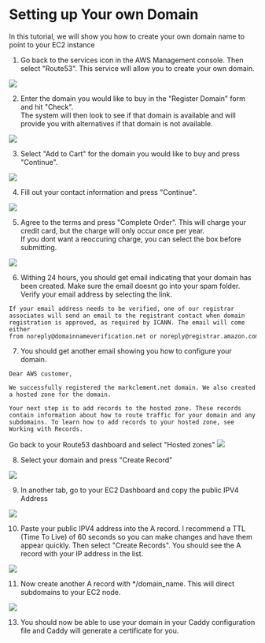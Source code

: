 # Setting up Your own Domain 

In this tutorial, we will show you how to create your own domain name to point to your EC2 instance
1. Go back to the services icon in the AWS Management console. Then select "Route53".  This service will allow you to create your own domain.

![](images/route53.png) 



2. Enter the domain you would like to buy in the "Register Domain" form and hit "Check".  
The system will then look to see if that domain is available and will provide you with alternatives if that domain is not available.

![](images/check.png) 

3. Select "Add to Cart" for the domain you would like to buy and press "Continue".

![](images/addcart.png) 

4. Fill out your contact information and press "Continue".

![](images/contact.png) 

5. Agree to the terms and press "Complete Order".  This will charge your credit card, but the charge will only occur once per year.  
If you dont want a reoccuring charge, you can select the box before submitting.

![](images/complete.png) 

6. Withing 24 hours, you should get email indicating that your domain has been created.  Make sure the email doesnt go into your spam folder.  
Verify your email address by selecting the link.  
```
If your email address needs to be verified, one of our registrar associates will send an email to the registrant contact when domain registration is approved, as required by ICANN. The email will come either from noreply@domainnameverification.net or noreply@registrar.amazon.com
```

7. You should get another email showing you how to configure your domain.
```
Dear AWS customer,

We successfully registered the markclement.net domain. We also created a hosted zone for the domain.

Your next step is to add records to the hosted zone. These records contain information about how to route traffic for your domain and any subdomains. To learn how to add records to your hosted zone, see Working with Records.
```

Go back to your Route53 dashboard and select "Hosted zones"
![](images/hosted.png) 

8. Select your domain and press "Create Record"

![](images/createrecord.png) 

9. In another tab, go to your EC2 Dashboard and copy the public IPV4 Address

![](images/publicIPv4.png)

10. Paste your public IPV4 address into the A record. 
I recommend a TTL (Time To Live) of 60 seconds so you can make changes and have them appear quickly.
Then select "Create Records".  You should see the A record with your IP address in the list.

![](images/quickCreate.png)

11. Now create another A record with */domain_name.  This will direct subdomains to your EC2 node.

![](images/subdomains.png)

13. You should now be able to use your domain in your Caddy configuration file and Caddy will generate a certificate for you.
